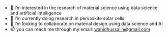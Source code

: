 
- 👀 I’m interested in the research of material science using data science and artificial intelligence
- 🌱 I’m currently doing research in pervoskite solar cells.
- 💞️ I’m looking to collaborate on material design using data science and AI
- 📫 you can reach me through my email: wahidhussaiin@gmail.com

<!---
monly98/monly98 is a ✨ special ✨ repository because its `README.md` (this file) appears on your GitHub profile.
You can click the Preview link to take a look at your changes.
--->

